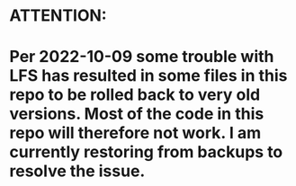 # ATTENTION:
# Per 2022-10-09 some trouble with LFS has resulted in some files in this repo to be rolled back to very old versions. Most of the code in this repo will therefore not work. I am currently restoring from backups to resolve the issue.
